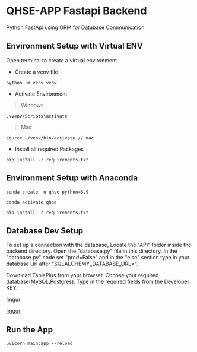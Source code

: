 # QHSE-APP Fastapi Backend

Python FastApi using ORM for Database Communication
 
 
## Environment Setup with Virtual ENV
Open terminal to create a virtual environment 

* Create a venv file
```
python -m venv venv
```
* Activate Environment <br>
>Windows
```
.\venv\Scripts\activate  
```
>Mac
```
source ./venv/bin/activate // mac
```


* Install all required Packages
```
pip install -r requirements.txt
```
## Environment Setup with Anaconda

```
conda create -n qhse python=3.9
```
```
conda activate qhse
```
```
pip install -r requirements.txt
```



## Database Dev Setup
To set up a connection with the database, Locate the "API" folder inside the backend directory. Open the "database.py" file in this directory.
In the "database.py" code set "prod=False" and in the "else" section type in your database Url after "SQLALCHEMY_DATABASE_URL=".

Download TablePlus from your browser.
Choose your required database(MySQL,Postgres).
Type in the required fields from the Developer KEY.

[Imgur](https://i.imgur.com/nAnWIxF.png)

[Imgur](https://i.imgur.com/wsVYY6N.png)

## Run the App

```
uvicorn main:app --reload

```
